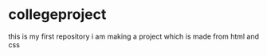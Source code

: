 # collegeproject
this is my first repository
i am making a project which is made from html and css 
